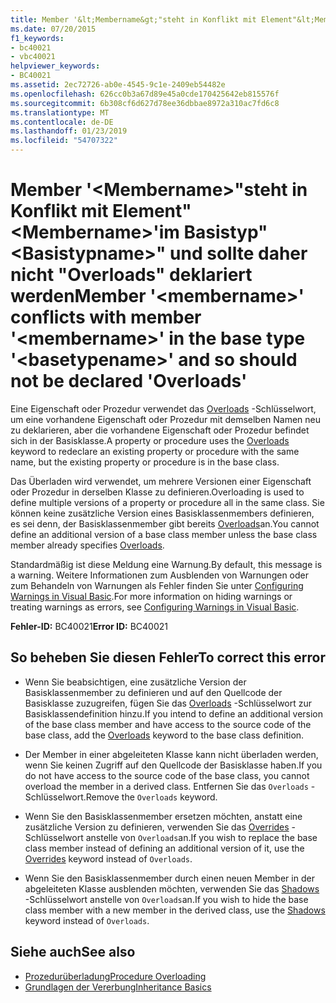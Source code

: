 ```yaml
---
title: Member '&lt;Membername&gt;"steht in Konflikt mit Element"&lt;Membername&gt;'im Basistyp"&lt;Basistypname&gt;" und sollte daher nicht "Overloads" deklariert werden
ms.date: 07/20/2015
f1_keywords:
- bc40021
- vbc40021
helpviewer_keywords:
- BC40021
ms.assetid: 2ec72726-ab0e-4545-9c1e-2409eb54482e
ms.openlocfilehash: 626cc0b3a67d89e45a0cde170425642eb815576f
ms.sourcegitcommit: 6b308cf6d627d78ee36dbbae8972a310ac7fd6c8
ms.translationtype: MT
ms.contentlocale: de-DE
ms.lasthandoff: 01/23/2019
ms.locfileid: "54707322"
---
```

# <a name="member-ltmembernamegt-conflicts-with-member-ltmembernamegt-in-the-base-type-ltbasetypenamegt-and-so-should-not-be-declared-overloads"></a><span data-ttu-id="22fe2-102">Member '&lt;Membername&gt;"steht in Konflikt mit Element"&lt;Membername&gt;'im Basistyp"&lt;Basistypname&gt;" und sollte daher nicht "Overloads" deklariert werden</span><span class="sxs-lookup"><span data-stu-id="22fe2-102">Member '&lt;membername&gt;' conflicts with member '&lt;membername&gt;' in the base type '&lt;basetypename&gt;' and so should not be declared 'Overloads'</span></span>
<span data-ttu-id="22fe2-103">Eine Eigenschaft oder Prozedur verwendet das [Overloads](../../visual-basic/language-reference/modifiers/overloads.md) -Schlüsselwort, um eine vorhandene Eigenschaft oder Prozedur mit demselben Namen neu zu deklarieren, aber die vorhandene Eigenschaft oder Prozedur befindet sich in der Basisklasse.</span><span class="sxs-lookup"><span data-stu-id="22fe2-103">A property or procedure uses the [Overloads](../../visual-basic/language-reference/modifiers/overloads.md) keyword to redeclare an existing property or procedure with the same name, but the existing property or procedure is in the base class.</span></span>  
  
 <span data-ttu-id="22fe2-104">Das Überladen wird verwendet, um mehrere Versionen einer Eigenschaft oder Prozedur in derselben Klasse zu definieren.</span><span class="sxs-lookup"><span data-stu-id="22fe2-104">Overloading is used to define multiple versions of a property or procedure all in the same class.</span></span> <span data-ttu-id="22fe2-105">Sie können keine zusätzliche Version eines Basisklassenmembers definieren, es sei denn, der Basisklassenmember gibt bereits [Overloads](../../visual-basic/language-reference/modifiers/overloads.md)an.</span><span class="sxs-lookup"><span data-stu-id="22fe2-105">You cannot define an additional version of a base class member unless the base class member already specifies [Overloads](../../visual-basic/language-reference/modifiers/overloads.md).</span></span>  
  
 <span data-ttu-id="22fe2-106">Standardmäßig ist diese Meldung eine Warnung.</span><span class="sxs-lookup"><span data-stu-id="22fe2-106">By default, this message is a warning.</span></span> <span data-ttu-id="22fe2-107">Weitere Informationen zum Ausblenden von Warnungen oder zum Behandeln von Warnungen als Fehler finden Sie unter [Configuring Warnings in Visual Basic](/visualstudio/ide/configuring-warnings-in-visual-basic).</span><span class="sxs-lookup"><span data-stu-id="22fe2-107">For more information on hiding warnings or treating warnings as errors, see [Configuring Warnings in Visual Basic](/visualstudio/ide/configuring-warnings-in-visual-basic).</span></span>  
  
 <span data-ttu-id="22fe2-108">**Fehler-ID:** BC40021</span><span class="sxs-lookup"><span data-stu-id="22fe2-108">**Error ID:** BC40021</span></span>  
  
## <a name="to-correct-this-error"></a><span data-ttu-id="22fe2-109">So beheben Sie diesen Fehler</span><span class="sxs-lookup"><span data-stu-id="22fe2-109">To correct this error</span></span>  
  
-   <span data-ttu-id="22fe2-110">Wenn Sie beabsichtigen, eine zusätzliche Version der Basisklassenmember zu definieren und auf den Quellcode der Basisklasse zuzugreifen, fügen Sie das [Overloads](../../visual-basic/language-reference/modifiers/overloads.md) -Schlüsselwort zur Basisklassendefinition hinzu.</span><span class="sxs-lookup"><span data-stu-id="22fe2-110">If you intend to define an additional version of the base class member and have access to the source code of the base class, add the [Overloads](../../visual-basic/language-reference/modifiers/overloads.md) keyword to the base class definition.</span></span>  
  
-   <span data-ttu-id="22fe2-111">Der Member in einer abgeleiteten Klasse kann nicht überladen werden, wenn Sie keinen Zugriff auf den Quellcode der Basisklasse haben.</span><span class="sxs-lookup"><span data-stu-id="22fe2-111">If you do not have access to the source code of the base class, you cannot overload the member in a derived class.</span></span> <span data-ttu-id="22fe2-112">Entfernen Sie das `Overloads` -Schlüsselwort.</span><span class="sxs-lookup"><span data-stu-id="22fe2-112">Remove the `Overloads` keyword.</span></span>  
  
-   <span data-ttu-id="22fe2-113">Wenn Sie den Basisklassenmember ersetzen möchten, anstatt eine zusätzliche Version zu definieren, verwenden Sie das [Overrides](../../visual-basic/language-reference/modifiers/overrides.md) -Schlüsselwort anstelle von `Overloads`an.</span><span class="sxs-lookup"><span data-stu-id="22fe2-113">If you wish to replace the base class member instead of defining an additional version of it, use the [Overrides](../../visual-basic/language-reference/modifiers/overrides.md) keyword instead of `Overloads`.</span></span>  
  
-   <span data-ttu-id="22fe2-114">Wenn Sie den Basisklassenmember durch einen neuen Member in der abgeleiteten Klasse ausblenden möchten, verwenden Sie das [Shadows](../../visual-basic/language-reference/modifiers/shadows.md) -Schlüsselwort anstelle von `Overloads`an.</span><span class="sxs-lookup"><span data-stu-id="22fe2-114">If you wish to hide the base class member with a new member in the derived class, use the [Shadows](../../visual-basic/language-reference/modifiers/shadows.md) keyword instead of `Overloads`.</span></span>  
  
## <a name="see-also"></a><span data-ttu-id="22fe2-115">Siehe auch</span><span class="sxs-lookup"><span data-stu-id="22fe2-115">See also</span></span>
- [<span data-ttu-id="22fe2-116">Prozedurüberladung</span><span class="sxs-lookup"><span data-stu-id="22fe2-116">Procedure Overloading</span></span>](../../visual-basic/programming-guide/language-features/procedures/procedure-overloading.md)
- [<span data-ttu-id="22fe2-117">Grundlagen der Vererbung</span><span class="sxs-lookup"><span data-stu-id="22fe2-117">Inheritance Basics</span></span>](../../visual-basic/programming-guide/language-features/objects-and-classes/inheritance-basics.md)
